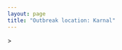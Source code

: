 ```yaml
---
layout: page
title: "Outbreak location: Karnal"
---
```

<div id="mapid">
<script src="https://buda-magenta.github.io/hazard_map/load_map.js"></script>
><script>
var marker_outbreak = L.marker([29.680327, 76.989625],{"autoPan": true}).addTo(map); marker_outbreak.bindTooltip("Karnal").openTooltip();

var circle_1 = L.circle([28.651718, 77.221939], {"pane": "markerPane", "color": "red", "fill": true, "fillOpacity": 0.2, "fillRule": "evenodd", "lineCap": "round", "lineJoin": "round", "opacity": 1.0, "radius": 312972, "stroke": true, "weight": 2}).addTo(map);
circle_1.bindTooltip("Delhi<br>rank: 1<br>hazard index: 0.078243")

var circle_2 = L.circle([30.733442, 76.779714], {"pane": "markerPane", "color": "red", "fill": true, "fillOpacity": 0.2, "fillRule": "evenodd", "lineCap": "round", "lineJoin": "round", "opacity": 1.0, "radius": 249768, "stroke": true, "weight": 2}).addTo(map);
circle_2.bindTooltip("Chandigarh<br>rank: 2<br>hazard index: 0.062442")

var circle_3 = L.circle([30.384367, 76.770421], {"pane": "markerPane", "color": "red", "fill": true, "fillOpacity": 0.2, "fillRule": "evenodd", "lineCap": "round", "lineJoin": "round", "opacity": 1.0, "radius": 209109, "stroke": true, "weight": 2}).addTo(map);
circle_3.bindTooltip("Ambala<br>rank: 3<br>hazard index: 0.052277")

var circle_4 = L.circle([30.909016, 75.851601], {"pane": "markerPane", "color": "red", "fill": true, "fillOpacity": 0.2, "fillRule": "evenodd", "lineCap": "round", "lineJoin": "round", "opacity": 1.0, "radius": 135873, "stroke": true, "weight": 2}).addTo(map);
circle_4.bindTooltip("Ludhiana<br>rank: 4<br>hazard index: 0.033968")

var circle_5 = L.circle([31.292011, 75.568058], {"pane": "markerPane", "color": "red", "fill": true, "fillOpacity": 0.2, "fillRule": "evenodd", "lineCap": "round", "lineJoin": "round", "opacity": 1.0, "radius": 54739, "stroke": true, "weight": 2}).addTo(map);
circle_5.bindTooltip("Jalandhar<br>rank: 5<br>hazard index: 0.013685")

var circle_6 = L.circle([31.634308, 74.873679], {"pane": "markerPane", "color": "red", "fill": true, "fillOpacity": 0.2, "fillRule": "evenodd", "lineCap": "round", "lineJoin": "round", "opacity": 1.0, "radius": 39005, "stroke": true, "weight": 2}).addTo(map);
circle_6.bindTooltip("Amritsar<br>rank: 6<br>hazard index: 0.009751")

var circle_7 = L.circle([30.179115, 75.047102], {"pane": "markerPane", "color": "red", "fill": true, "fillOpacity": 0.2, "fillRule": "evenodd", "lineCap": "round", "lineJoin": "round", "opacity": 1.0, "radius": 37031, "stroke": true, "weight": 2}).addTo(map);
circle_7.bindTooltip("Bathinda<br>rank: 7<br>hazard index: 0.009258")

var circle_8 = L.circle([28.402979, 77.310384], {"pane": "markerPane", "color": "red", "fill": true, "fillOpacity": 0.2, "fillRule": "evenodd", "lineCap": "round", "lineJoin": "round", "opacity": 1.0, "radius": 29486, "stroke": true, "weight": 2}).addTo(map);
circle_8.bindTooltip("Faridabad<br>rank: 8<br>hazard index: 0.007372")

var circle_9 = L.circle([30.209087, 76.339872], {"pane": "markerPane", "color": "red", "fill": true, "fillOpacity": 0.2, "fillRule": "evenodd", "lineCap": "round", "lineJoin": "round", "opacity": 1.0, "radius": 29433, "stroke": true, "weight": 2}).addTo(map);
circle_9.bindTooltip("Patiala<br>rank: 9<br>hazard index: 0.007358")

var circle_10 = L.circle([29.000653, 77.768229], {"pane": "markerPane", "color": "red", "fill": true, "fillOpacity": 0.2, "fillRule": "evenodd", "lineCap": "round", "lineJoin": "round", "opacity": 1.0, "radius": 27099, "stroke": true, "weight": 2}).addTo(map);
circle_10.bindTooltip("Meerut<br>rank: 10<br>hazard index: 0.006775")

var circle_11 = L.circle([29.988077, 77.508130], {"pane": "markerPane", "color": "red", "fill": true, "fillOpacity": 0.2, "fillRule": "evenodd", "lineCap": "round", "lineJoin": "round", "opacity": 1.0, "radius": 26527, "stroke": true, "weight": 2}).addTo(map);
circle_11.bindTooltip("Saharanpur<br>rank: 11<br>hazard index: 0.006632")

var circle_12 = L.circle([28.863842, 78.805778], {"pane": "markerPane", "color": "red", "fill": true, "fillOpacity": 0.2, "fillRule": "evenodd", "lineCap": "round", "lineJoin": "round", "opacity": 1.0, "radius": 18557, "stroke": true, "weight": 2}).addTo(map);
circle_12.bindTooltip("Moradabad<br>rank: 12<br>hazard index: 0.004639")

var circle_13 = L.circle([29.583333, 75.083333], {"pane": "markerPane", "color": "red", "fill": true, "fillOpacity": 0.2, "fillRule": "evenodd", "lineCap": "round", "lineJoin": "round", "opacity": 1.0, "radius": 18491, "stroke": true, "weight": 2}).addTo(map);
circle_13.bindTooltip("Sirsa<br>rank: 13<br>hazard index: 0.004623")

var circle_14 = L.circle([28.428262, 77.002700], {"pane": "markerPane", "color": "red", "fill": true, "fillOpacity": 0.2, "fillRule": "evenodd", "lineCap": "round", "lineJoin": "round", "opacity": 1.0, "radius": 18287, "stroke": true, "weight": 2}).addTo(map);
circle_14.bindTooltip("Gurgaon<br>rank: 14<br>hazard index: 0.004572")

var circle_15 = L.circle([31.104153, 77.170973], {"pane": "markerPane", "color": "red", "fill": true, "fillOpacity": 0.2, "fillRule": "evenodd", "lineCap": "round", "lineJoin": "round", "opacity": 1.0, "radius": 14434, "stroke": true, "weight": 2}).addTo(map);
circle_15.bindTooltip("Shimla<br>rank: 15<br>hazard index: 0.003609")

var circle_16 = L.circle([30.883006, 75.869732], {"pane": "markerPane", "color": "red", "fill": true, "fillOpacity": 0.2, "fillRule": "evenodd", "lineCap": "round", "lineJoin": "round", "opacity": 1.0, "radius": 13658, "stroke": true, "weight": 2}).addTo(map);
circle_16.bindTooltip("S.A.S. Nagar<br>rank: 16<br>hazard index: 0.003415")

var circle_17 = L.circle([28.570784, 77.327107], {"pane": "markerPane", "color": "red", "fill": true, "fillOpacity": 0.2, "fillRule": "evenodd", "lineCap": "round", "lineJoin": "round", "opacity": 1.0, "radius": 13298, "stroke": true, "weight": 2}).addTo(map);
circle_17.bindTooltip("Noida<br>rank: 17<br>hazard index: 0.003325")

var circle_18 = L.circle([30.370469, 75.504017], {"pane": "markerPane", "color": "red", "fill": true, "fillOpacity": 0.2, "fillRule": "evenodd", "lineCap": "round", "lineJoin": "round", "opacity": 1.0, "radius": 13218, "stroke": true, "weight": 2}).addTo(map);
circle_18.bindTooltip("Barnala<br>rank: 18<br>hazard index: 0.003305")

var circle_19 = L.circle([32.718561, 74.858092], {"pane": "markerPane", "color": "red", "fill": true, "fillOpacity": 0.2, "fillRule": "evenodd", "lineCap": "round", "lineJoin": "round", "opacity": 1.0, "radius": 12190, "stroke": true, "weight": 2}).addTo(map);
circle_19.bindTooltip("Jammu<br>rank: 19<br>hazard index: 0.003048")

var circle_20 = L.circle([30.325565, 78.043681], {"pane": "markerPane", "color": "red", "fill": true, "fillOpacity": 0.2, "fillRule": "evenodd", "lineCap": "round", "lineJoin": "round", "opacity": 1.0, "radius": 11974, "stroke": true, "weight": 2}).addTo(map);
circle_20.bindTooltip("Dehradun<br>rank: 20<br>hazard index: 0.002994")

var circle_21 = L.circle([28.733400, 77.298600], {"pane": "markerPane", "color": "red", "fill": true, "fillOpacity": 0.2, "fillRule": "evenodd", "lineCap": "round", "lineJoin": "round", "opacity": 1.0, "radius": 10605, "stroke": true, "weight": 2}).addTo(map);
circle_21.bindTooltip("Loni<br>rank: 21<br>hazard index: 0.002651")

var circle_22 = L.circle([28.901090, 76.580193], {"pane": "markerPane", "color": "red", "fill": true, "fillOpacity": 0.2, "fillRule": "evenodd", "lineCap": "round", "lineJoin": "round", "opacity": 1.0, "radius": 10426, "stroke": true, "weight": 2}).addTo(map);
circle_22.bindTooltip("Rohtak<br>rank: 22<br>hazard index: 0.002607")

var circle_23 = L.circle([29.391275, 76.977167], {"pane": "markerPane", "color": "red", "fill": true, "fillOpacity": 0.2, "fillRule": "evenodd", "lineCap": "round", "lineJoin": "round", "opacity": 1.0, "radius": 9630, "stroke": true, "weight": 2}).addTo(map);
circle_23.bindTooltip("Panipat<br>rank: 23<br>hazard index: 0.002408")

var circle_24 = L.circle([29.938447, 78.145298], {"pane": "markerPane", "color": "red", "fill": true, "fillOpacity": 0.2, "fillRule": "evenodd", "lineCap": "round", "lineJoin": "round", "opacity": 1.0, "radius": 9552, "stroke": true, "weight": 2}).addTo(map);
circle_24.bindTooltip("Haridwar<br>rank: 24<br>hazard index: 0.002388")

var circle_25 = L.circle([30.533129, 75.880760], {"pane": "markerPane", "color": "red", "fill": true, "fillOpacity": 0.2, "fillRule": "evenodd", "lineCap": "round", "lineJoin": "round", "opacity": 1.0, "radius": 9237, "stroke": true, "weight": 2}).addTo(map);
circle_25.bindTooltip("Malerkotla<br>rank: 25<br>hazard index: 0.002309")

var circle_26 = L.circle([29.168807, 75.746110], {"pane": "markerPane", "color": "red", "fill": true, "fillOpacity": 0.2, "fillRule": "evenodd", "lineCap": "round", "lineJoin": "round", "opacity": 1.0, "radius": 8211, "stroke": true, "weight": 2}).addTo(map);
circle_26.bindTooltip("Hisar<br>rank: 26<br>hazard index: 0.002053")

var circle_27 = L.circle([29.448006, 77.740685], {"pane": "markerPane", "color": "red", "fill": true, "fillOpacity": 0.2, "fillRule": "evenodd", "lineCap": "round", "lineJoin": "round", "opacity": 1.0, "radius": 8124, "stroke": true, "weight": 2}).addTo(map);
circle_27.bindTooltip("Muzaffarnagar<br>rank: 27<br>hazard index: 0.002031")

var circle_28 = L.circle([29.003314, 77.016732], {"pane": "markerPane", "color": "red", "fill": true, "fillOpacity": 0.2, "fillRule": "evenodd", "lineCap": "round", "lineJoin": "round", "opacity": 1.0, "radius": 7466, "stroke": true, "weight": 2}).addTo(map);
circle_28.bindTooltip("Sonipat<br>rank: 28<br>hazard index: 0.001867")

var circle_29 = L.circle([28.793170, 76.139128], {"pane": "markerPane", "color": "red", "fill": true, "fillOpacity": 0.2, "fillRule": "evenodd", "lineCap": "round", "lineJoin": "round", "opacity": 1.0, "radius": 6100, "stroke": true, "weight": 2}).addTo(map);
circle_29.bindTooltip("Bhiwani<br>rank: 29<br>hazard index: 0.001525")

var circle_30 = L.circle([26.460914, 80.321759], {"pane": "markerPane", "color": "red", "fill": true, "fillOpacity": 0.2, "fillRule": "evenodd", "lineCap": "round", "lineJoin": "round", "opacity": 1.0, "radius": 5963, "stroke": true, "weight": 2}).addTo(map);
circle_30.bindTooltip("Kanpur<br>rank: 30<br>hazard index: 0.001491")

var circle_31 = L.circle([30.283140, 74.522997], {"pane": "markerPane", "color": "red", "fill": true, "fillOpacity": 0.2, "fillRule": "evenodd", "lineCap": "round", "lineJoin": "round", "opacity": 1.0, "radius": 5683, "stroke": true, "weight": 2}).addTo(map);
circle_31.bindTooltip("Muktsar<br>rank: 31<br>hazard index: 0.001421")

var circle_32 = L.circle([28.740613, 77.835426], {"pane": "markerPane", "color": "red", "fill": true, "fillOpacity": 0.2, "fillRule": "evenodd", "lineCap": "round", "lineJoin": "round", "opacity": 1.0, "radius": 5561, "stroke": true, "weight": 2}).addTo(map);
circle_32.bindTooltip("Hapur<br>rank: 32<br>hazard index: 0.001390")

var circle_33 = L.circle([31.608574, 75.846442], {"pane": "markerPane", "color": "red", "fill": true, "fillOpacity": 0.2, "fillRule": "evenodd", "lineCap": "round", "lineJoin": "round", "opacity": 1.0, "radius": 5375, "stroke": true, "weight": 2}).addTo(map);
circle_33.bindTooltip("Hoshiarpur<br>rank: 33<br>hazard index: 0.001344")

var circle_34 = L.circle([19.075990, 72.877393], {"pane": "markerPane", "color": "red", "fill": true, "fillOpacity": 0.2, "fillRule": "evenodd", "lineCap": "round", "lineJoin": "round", "opacity": 1.0, "radius": 5373, "stroke": true, "weight": 2}).addTo(map);
circle_34.bindTooltip("Mumbai<br>rank: 34<br>hazard index: 0.001343")

var circle_35 = L.circle([30.129326, 77.245483], {"pane": "markerPane", "color": "red", "fill": true, "fillOpacity": 0.2, "fillRule": "evenodd", "lineCap": "round", "lineJoin": "round", "opacity": 1.0, "radius": 5213, "stroke": true, "weight": 2}).addTo(map);
circle_35.bindTooltip("Jagadhri<br>rank: 35<br>hazard index: 0.001303")

var circle_36 = L.circle([29.869350, 77.890212], {"pane": "markerPane", "color": "red", "fill": true, "fillOpacity": 0.2, "fillRule": "evenodd", "lineCap": "round", "lineJoin": "round", "opacity": 1.0, "radius": 4985, "stroke": true, "weight": 2}).addTo(map);
circle_36.bindTooltip("Roorkee<br>rank: 36<br>hazard index: 0.001246")

var circle_37 = L.circle([28.388861, 77.974798], {"pane": "markerPane", "color": "red", "fill": true, "fillOpacity": 0.2, "fillRule": "evenodd", "lineCap": "round", "lineJoin": "round", "opacity": 1.0, "radius": 4708, "stroke": true, "weight": 2}).addTo(map);
circle_37.bindTooltip("Bulandshahr<br>rank: 37<br>hazard index: 0.001177")

var circle_38 = L.circle([28.618753, 78.550874], {"pane": "markerPane", "color": "red", "fill": true, "fillOpacity": 0.2, "fillRule": "evenodd", "lineCap": "round", "lineJoin": "round", "opacity": 1.0, "radius": 4569, "stroke": true, "weight": 2}).addTo(map);
circle_38.bindTooltip("Sambhal<br>rank: 38<br>hazard index: 0.001142")

var circle_39 = L.circle([28.015929, 73.317137], {"pane": "markerPane", "color": "red", "fill": true, "fillOpacity": 0.2, "fillRule": "evenodd", "lineCap": "round", "lineJoin": "round", "opacity": 1.0, "radius": 4247, "stroke": true, "weight": 2}).addTo(map);
circle_39.bindTooltip("Bikaner<br>rank: 39<br>hazard index: 0.001062")

var circle_40 = L.circle([28.660965, 76.834676], {"pane": "markerPane", "color": "red", "fill": true, "fillOpacity": 0.2, "fillRule": "evenodd", "lineCap": "round", "lineJoin": "round", "opacity": 1.0, "radius": 4226, "stroke": true, "weight": 2}).addTo(map);
circle_40.bindTooltip("Bahadurgarh<br>rank: 40<br>hazard index: 0.001057")

var circle_41 = L.circle([28.753900, 77.399900], {"pane": "markerPane", "color": "red", "fill": true, "fillOpacity": 0.2, "fillRule": "evenodd", "lineCap": "round", "lineJoin": "round", "opacity": 1.0, "radius": 4158, "stroke": true, "weight": 2}).addTo(map);
circle_41.bindTooltip("Khora<br>rank: 41<br>hazard index: 0.001040")

var circle_42 = L.circle([28.923397, 78.488317], {"pane": "markerPane", "color": "red", "fill": true, "fillOpacity": 0.2, "fillRule": "evenodd", "lineCap": "round", "lineJoin": "round", "opacity": 1.0, "radius": 4104, "stroke": true, "weight": 2}).addTo(map);
circle_42.bindTooltip("Amroha<br>rank: 42<br>hazard index: 0.001026")

var circle_43 = L.circle([26.838100, 80.934600], {"pane": "markerPane", "color": "red", "fill": true, "fillOpacity": 0.2, "fillRule": "evenodd", "lineCap": "round", "lineJoin": "round", "opacity": 1.0, "radius": 4096, "stroke": true, "weight": 2}).addTo(map);
circle_43.bindTooltip("Lucknow<br>rank: 43<br>hazard index: 0.001024")

var circle_44 = L.circle([25.565691, 80.063489], {"pane": "markerPane", "color": "red", "fill": true, "fillOpacity": 0.2, "fillRule": "evenodd", "lineCap": "round", "lineJoin": "round", "opacity": 1.0, "radius": 3903, "stroke": true, "weight": 2}).addTo(map);
circle_44.bindTooltip("Khanna<br>rank: 44<br>hazard index: 0.000976")

var circle_45 = L.circle([29.301826, 76.338471], {"pane": "markerPane", "color": "red", "fill": true, "fillOpacity": 0.2, "fillRule": "evenodd", "lineCap": "round", "lineJoin": "round", "opacity": 1.0, "radius": 3575, "stroke": true, "weight": 2}).addTo(map);
circle_45.bindTooltip("Jind<br>rank: 45<br>hazard index: 0.000894")

var circle_46 = L.circle([29.993039, 76.829223], {"pane": "markerPane", "color": "red", "fill": true, "fillOpacity": 0.2, "fillRule": "evenodd", "lineCap": "round", "lineJoin": "round", "opacity": 1.0, "radius": 3526, "stroke": true, "weight": 2}).addTo(map);
circle_46.bindTooltip("Thanesar<br>rank: 46<br>hazard index: 0.000882")

var circle_47 = L.circle([30.783987, 75.160574], {"pane": "markerPane", "color": "red", "fill": true, "fillOpacity": 0.2, "fillRule": "evenodd", "lineCap": "round", "lineJoin": "round", "opacity": 1.0, "radius": 3501, "stroke": true, "weight": 2}).addTo(map);
circle_47.bindTooltip("Moga<br>rank: 47<br>hazard index: 0.000875")

var circle_48 = L.circle([28.195647, 76.616518], {"pane": "markerPane", "color": "red", "fill": true, "fillOpacity": 0.2, "fillRule": "evenodd", "lineCap": "round", "lineJoin": "round", "opacity": 1.0, "radius": 3359, "stroke": true, "weight": 2}).addTo(map);
circle_48.bindTooltip("Rewari<br>rank: 48<br>hazard index: 0.000840")

var circle_49 = L.circle([25.531031, 78.652689], {"pane": "markerPane", "color": "red", "fill": true, "fillOpacity": 0.2, "fillRule": "evenodd", "lineCap": "round", "lineJoin": "round", "opacity": 1.0, "radius": 3343, "stroke": true, "weight": 2}).addTo(map);
circle_49.bindTooltip("Jhansi<br>rank: 49<br>hazard index: 0.000836")

var circle_50 = L.circle([30.885100, 74.660141], {"pane": "markerPane", "color": "red", "fill": true, "fillOpacity": 0.2, "fillRule": "evenodd", "lineCap": "round", "lineJoin": "round", "opacity": 1.0, "radius": 3335, "stroke": true, "weight": 2}).addTo(map);
circle_50.bindTooltip("Firozpur<br>rank: 50<br>hazard index: 0.000834")

var circle_51 = L.circle([29.822821, 76.378310], {"pane": "markerPane", "color": "red", "fill": true, "fillOpacity": 0.2, "fillRule": "evenodd", "lineCap": "round", "lineJoin": "round", "opacity": 1.0, "radius": 3316, "stroke": true, "weight": 2}).addTo(map);
circle_51.bindTooltip("Kaithal<br>rank: 51<br>hazard index: 0.000829")

var circle_52 = L.circle([30.211200, 77.286390], {"pane": "markerPane", "color": "red", "fill": true, "fillOpacity": 0.2, "fillRule": "evenodd", "lineCap": "round", "lineJoin": "round", "opacity": 1.0, "radius": 3273, "stroke": true, "weight": 2}).addTo(map);
circle_52.bindTooltip("Yamunanagar<br>rank: 52<br>hazard index: 0.000818")

var circle_53 = L.circle([29.211757, 78.961731], {"pane": "markerPane", "color": "red", "fill": true, "fillOpacity": 0.2, "fillRule": "evenodd", "lineCap": "round", "lineJoin": "round", "opacity": 1.0, "radius": 3174, "stroke": true, "weight": 2}).addTo(map);
circle_53.bindTooltip("Kashipur<br>rank: 53<br>hazard index: 0.000794")

var circle_54 = L.circle([28.651718, 77.221939], {"pane": "markerPane", "color": "red", "fill": true, "fillOpacity": 0.2, "fillRule": "evenodd", "lineCap": "round", "lineJoin": "round", "opacity": 1.0, "radius": 3074, "stroke": true, "weight": 2}).addTo(map);
circle_54.bindTooltip("Dehri<br>rank: 54<br>hazard index: 0.000769")

var circle_55 = L.circle([28.176959, 77.373112], {"pane": "markerPane", "color": "red", "fill": true, "fillOpacity": 0.2, "fillRule": "evenodd", "lineCap": "round", "lineJoin": "round", "opacity": 1.0, "radius": 3019, "stroke": true, "weight": 2}).addTo(map);
circle_55.bindTooltip("Palwal<br>rank: 55<br>hazard index: 0.000755")

var circle_56 = L.circle([12.979120, 77.591300], {"pane": "markerPane", "color": "red", "fill": true, "fillOpacity": 0.2, "fillRule": "evenodd", "lineCap": "round", "lineJoin": "round", "opacity": 1.0, "radius": 2827, "stroke": true, "weight": 2}).addTo(map);
circle_56.bindTooltip("Bangalore<br>rank: 56<br>hazard index: 0.000707")

var circle_57 = L.circle([28.826162, 77.541656], {"pane": "markerPane", "color": "red", "fill": true, "fillOpacity": 0.2, "fillRule": "evenodd", "lineCap": "round", "lineJoin": "round", "opacity": 1.0, "radius": 2809, "stroke": true, "weight": 2}).addTo(map);
circle_57.bindTooltip("Modinagar<br>rank: 57<br>hazard index: 0.000702")

var circle_58 = L.circle([29.500882, 77.348383], {"pane": "markerPane", "color": "red", "fill": true, "fillOpacity": 0.2, "fillRule": "evenodd", "lineCap": "round", "lineJoin": "round", "opacity": 1.0, "radius": 2561, "stroke": true, "weight": 2}).addTo(map);
circle_58.bindTooltip("Shamli<br>rank: 58<br>hazard index: 0.000640")

var circle_59 = L.circle([26.915458, 75.818982], {"pane": "markerPane", "color": "red", "fill": true, "fillOpacity": 0.2, "fillRule": "evenodd", "lineCap": "round", "lineJoin": "round", "opacity": 1.0, "radius": 2552, "stroke": true, "weight": 2}).addTo(map);
circle_59.bindTooltip("Jaipur<br>rank: 59<br>hazard index: 0.000638")

var circle_60 = L.circle([28.205907, 77.875714], {"pane": "markerPane", "color": "red", "fill": true, "fillOpacity": 0.2, "fillRule": "evenodd", "lineCap": "round", "lineJoin": "round", "opacity": 1.0, "radius": 2549, "stroke": true, "weight": 2}).addTo(map);
circle_60.bindTooltip("Khurja<br>rank: 60<br>hazard index: 0.000637")

var circle_61 = L.circle([29.154148, 77.305954], {"pane": "markerPane", "color": "red", "fill": true, "fillOpacity": 0.2, "fillRule": "evenodd", "lineCap": "round", "lineJoin": "round", "opacity": 1.0, "radius": 2401, "stroke": true, "weight": 2}).addTo(map);
circle_61.bindTooltip("Baraut<br>rank: 61<br>hazard index: 0.000600")

var circle_62 = L.circle([22.541418, 88.357691], {"pane": "markerPane", "color": "red", "fill": true, "fillOpacity": 0.2, "fillRule": "evenodd", "lineCap": "round", "lineJoin": "round", "opacity": 1.0, "radius": 2385, "stroke": true, "weight": 2}).addTo(map);
circle_62.bindTooltip("Kolkata<br>rank: 62<br>hazard index: 0.000596")

var circle_63 = L.circle([30.145054, 74.195660], {"pane": "markerPane", "color": "red", "fill": true, "fillOpacity": 0.2, "fillRule": "evenodd", "lineCap": "round", "lineJoin": "round", "opacity": 1.0, "radius": 2231, "stroke": true, "weight": 2}).addTo(map);
circle_63.bindTooltip("Abohar<br>rank: 63<br>hazard index: 0.000558")

var circle_64 = L.circle([25.609324, 85.123525], {"pane": "markerPane", "color": "red", "fill": true, "fillOpacity": 0.2, "fillRule": "evenodd", "lineCap": "round", "lineJoin": "round", "opacity": 1.0, "radius": 2031, "stroke": true, "weight": 2}).addTo(map);
circle_64.bindTooltip("Patna<br>rank: 64<br>hazard index: 0.000508")

var circle_65 = L.circle([23.021624, 72.579707], {"pane": "markerPane", "color": "red", "fill": true, "fillOpacity": 0.2, "fillRule": "evenodd", "lineCap": "round", "lineJoin": "round", "opacity": 1.0, "radius": 2030, "stroke": true, "weight": 2}).addTo(map);
circle_65.bindTooltip("Ahmedabad<br>rank: 65<br>hazard index: 0.000508")

var circle_66 = L.circle([27.175255, 78.009816], {"pane": "markerPane", "color": "red", "fill": true, "fillOpacity": 0.2, "fillRule": "evenodd", "lineCap": "round", "lineJoin": "round", "opacity": 1.0, "radius": 1979, "stroke": true, "weight": 2}).addTo(map);
circle_66.bindTooltip("Agra<br>rank: 66<br>hazard index: 0.000495")

var circle_67 = L.circle([17.388786, 78.461065], {"pane": "markerPane", "color": "red", "fill": true, "fillOpacity": 0.2, "fillRule": "evenodd", "lineCap": "round", "lineJoin": "round", "opacity": 1.0, "radius": 1978, "stroke": true, "weight": 2}).addTo(map);
circle_67.bindTooltip("Hyderabad<br>rank: 67<br>hazard index: 0.000495")

var circle_68 = L.circle([27.876990, 78.137290], {"pane": "markerPane", "color": "red", "fill": true, "fillOpacity": 0.2, "fillRule": "evenodd", "lineCap": "round", "lineJoin": "round", "opacity": 1.0, "radius": 1811, "stroke": true, "weight": 2}).addTo(map);
circle_68.bindTooltip("Aligarh<br>rank: 68<br>hazard index: 0.000453")

var circle_69 = L.circle([32.301710, 75.658642], {"pane": "markerPane", "color": "red", "fill": true, "fillOpacity": 0.2, "fillRule": "evenodd", "lineCap": "round", "lineJoin": "round", "opacity": 1.0, "radius": 1763, "stroke": true, "weight": 2}).addTo(map);
circle_69.bindTooltip("Pathankot<br>rank: 69<br>hazard index: 0.000441")

var circle_70 = L.circle([13.083694, 80.270186], {"pane": "markerPane", "color": "red", "fill": true, "fillOpacity": 0.2, "fillRule": "evenodd", "lineCap": "round", "lineJoin": "round", "opacity": 1.0, "radius": 1724, "stroke": true, "weight": 2}).addTo(map);
circle_70.bindTooltip("Chennai<br>rank: 70<br>hazard index: 0.000431")

var circle_71 = L.circle([18.521428, 73.854454], {"pane": "markerPane", "color": "red", "fill": true, "fillOpacity": 0.2, "fillRule": "evenodd", "lineCap": "round", "lineJoin": "round", "opacity": 1.0, "radius": 1682, "stroke": true, "weight": 2}).addTo(map);
circle_71.bindTooltip("Pune<br>rank: 71<br>hazard index: 0.000421")

var circle_72 = L.circle([29.367200, 74.298364], {"pane": "markerPane", "color": "red", "fill": true, "fillOpacity": 0.2, "fillRule": "evenodd", "lineCap": "round", "lineJoin": "round", "opacity": 1.0, "radius": 1559, "stroke": true, "weight": 2}).addTo(map);
circle_72.bindTooltip("Hanumangarh<br>rank: 72<br>hazard index: 0.000390")

var circle_73 = L.circle([25.438130, 81.833800], {"pane": "markerPane", "color": "red", "fill": true, "fillOpacity": 0.2, "fillRule": "evenodd", "lineCap": "round", "lineJoin": "round", "opacity": 1.0, "radius": 1444, "stroke": true, "weight": 2}).addTo(map);
circle_73.bindTooltip("Allahabad<br>rank: 73<br>hazard index: 0.000361")

var circle_74 = L.circle([25.603508, 83.507454], {"pane": "markerPane", "color": "red", "fill": true, "fillOpacity": 0.2, "fillRule": "evenodd", "lineCap": "round", "lineJoin": "round", "opacity": 1.0, "radius": 1289, "stroke": true, "weight": 2}).addTo(map);
circle_74.bindTooltip("Ghazipur<br>rank: 74<br>hazard index: 0.000322")

var circle_75 = L.circle([31.385241, 75.305523], {"pane": "markerPane", "color": "red", "fill": true, "fillOpacity": 0.2, "fillRule": "evenodd", "lineCap": "round", "lineJoin": "round", "opacity": 1.0, "radius": 1277, "stroke": true, "weight": 2}).addTo(map);
circle_75.bindTooltip("Kapurthala<br>rank: 75<br>hazard index: 0.000319")

var circle_76 = L.circle([31.819302, 75.199994], {"pane": "markerPane", "color": "red", "fill": true, "fillOpacity": 0.2, "fillRule": "evenodd", "lineCap": "round", "lineJoin": "round", "opacity": 1.0, "radius": 1151, "stroke": true, "weight": 2}).addTo(map);
circle_76.bindTooltip("Batala<br>rank: 76<br>hazard index: 0.000288")

var circle_77 = L.circle([25.335649, 83.007629], {"pane": "markerPane", "color": "red", "fill": true, "fillOpacity": 0.2, "fillRule": "evenodd", "lineCap": "round", "lineJoin": "round", "opacity": 1.0, "radius": 1047, "stroke": true, "weight": 2}).addTo(map);
circle_77.bindTooltip("Varanasi<br>rank: 77<br>hazard index: 0.000262")

var circle_78 = L.circle([28.457876, 79.405571], {"pane": "markerPane", "color": "red", "fill": true, "fillOpacity": 0.2, "fillRule": "evenodd", "lineCap": "round", "lineJoin": "round", "opacity": 1.0, "radius": 1010, "stroke": true, "weight": 2}).addTo(map);
circle_78.bindTooltip("Bareilly<br>rank: 78<br>hazard index: 0.000253")

var circle_79 = L.circle([15.398403, 73.812918], {"pane": "markerPane", "color": "red", "fill": true, "fillOpacity": 0.2, "fillRule": "evenodd", "lineCap": "round", "lineJoin": "round", "opacity": 1.0, "radius": 1003, "stroke": true, "weight": 2}).addTo(map);
circle_79.bindTooltip("Vasco Da Gama<br>rank: 79<br>hazard index: 0.000251")

var circle_80 = L.circle([26.180598, 91.753943], {"pane": "markerPane", "color": "red", "fill": true, "fillOpacity": 0.2, "fillRule": "evenodd", "lineCap": "round", "lineJoin": "round", "opacity": 1.0, "radius": 985, "stroke": true, "weight": 2}).addTo(map);
circle_80.bindTooltip("Guwahati<br>rank: 80<br>hazard index: 0.000246")

var circle_81 = L.circle([26.296772, 73.035143], {"pane": "markerPane", "color": "red", "fill": true, "fillOpacity": 0.2, "fillRule": "evenodd", "lineCap": "round", "lineJoin": "round", "opacity": 1.0, "radius": 896, "stroke": true, "weight": 2}).addTo(map);
circle_81.bindTooltip("Jodhpur<br>rank: 81<br>hazard index: 0.000224")

var circle_82 = L.circle([34.074744, 74.820444], {"pane": "markerPane", "color": "red", "fill": true, "fillOpacity": 0.2, "fillRule": "evenodd", "lineCap": "round", "lineJoin": "round", "opacity": 1.0, "radius": 879, "stroke": true, "weight": 2}).addTo(map);
circle_82.bindTooltip("Srinagar<br>rank: 82<br>hazard index: 0.000220")

var circle_83 = L.circle([23.258486, 77.401989], {"pane": "markerPane", "color": "red", "fill": true, "fillOpacity": 0.2, "fillRule": "evenodd", "lineCap": "round", "lineJoin": "round", "opacity": 1.0, "radius": 872, "stroke": true, "weight": 2}).addTo(map);
circle_83.bindTooltip("Bhopal<br>rank: 83<br>hazard index: 0.000218")

var circle_84 = L.circle([28.794068, 79.185930], {"pane": "markerPane", "color": "red", "fill": true, "fillOpacity": 0.2, "fillRule": "evenodd", "lineCap": "round", "lineJoin": "round", "opacity": 1.0, "radius": 827, "stroke": true, "weight": 2}).addTo(map);
circle_84.bindTooltip("Rampur<br>rank: 84<br>hazard index: 0.000207")

var circle_85 = L.circle([21.149813, 79.082056], {"pane": "markerPane", "color": "red", "fill": true, "fillOpacity": 0.2, "fillRule": "evenodd", "lineCap": "round", "lineJoin": "round", "opacity": 1.0, "radius": 818, "stroke": true, "weight": 2}).addTo(map);
circle_85.bindTooltip("Nagpur<br>rank: 85<br>hazard index: 0.000205")

var circle_86 = L.circle([27.177366, 78.389912], {"pane": "markerPane", "color": "red", "fill": true, "fillOpacity": 0.2, "fillRule": "evenodd", "lineCap": "round", "lineJoin": "round", "opacity": 1.0, "radius": 811, "stroke": true, "weight": 2}).addTo(map);
circle_86.bindTooltip("Firozabad<br>rank: 86<br>hazard index: 0.000203")

var circle_87 = L.circle([20.266777, 85.843559], {"pane": "markerPane", "color": "red", "fill": true, "fillOpacity": 0.2, "fillRule": "evenodd", "lineCap": "round", "lineJoin": "round", "opacity": 1.0, "radius": 796, "stroke": true, "weight": 2}).addTo(map);
circle_87.bindTooltip("Bhubaneswar<br>rank: 87<br>hazard index: 0.000199")

var circle_88 = L.circle([28.206144, 74.691907], {"pane": "markerPane", "color": "red", "fill": true, "fillOpacity": 0.2, "fillRule": "evenodd", "lineCap": "round", "lineJoin": "round", "opacity": 1.0, "radius": 785, "stroke": true, "weight": 2}).addTo(map);
circle_88.bindTooltip("Churu<br>rank: 88<br>hazard index: 0.000196")

var circle_89 = L.circle([27.633333, 77.583333], {"pane": "markerPane", "color": "red", "fill": true, "fillOpacity": 0.2, "fillRule": "evenodd", "lineCap": "round", "lineJoin": "round", "opacity": 1.0, "radius": 759, "stroke": true, "weight": 2}).addTo(map);
circle_89.bindTooltip("Mathura<br>rank: 89<br>hazard index: 0.000190")

var circle_90 = L.circle([23.370035, 85.325013], {"pane": "markerPane", "color": "red", "fill": true, "fillOpacity": 0.2, "fillRule": "evenodd", "lineCap": "round", "lineJoin": "round", "opacity": 1.0, "radius": 725, "stroke": true, "weight": 2}).addTo(map);
circle_90.bindTooltip("Ranchi<br>rank: 90<br>hazard index: 0.000181")

var circle_91 = L.circle([23.749721, 91.876635], {"pane": "markerPane", "color": "red", "fill": true, "fillOpacity": 0.2, "fillRule": "evenodd", "lineCap": "round", "lineJoin": "round", "opacity": 1.0, "radius": 694, "stroke": true, "weight": 2}).addTo(map);
circle_91.bindTooltip("Ganganagar<br>rank: 91<br>hazard index: 0.000174")

var circle_92 = L.circle([26.698885, 88.320030], {"pane": "markerPane", "color": "red", "fill": true, "fillOpacity": 0.2, "fillRule": "evenodd", "lineCap": "round", "lineJoin": "round", "opacity": 1.0, "radius": 639, "stroke": true, "weight": 2}).addTo(map);
circle_92.bindTooltip("Bagdogra<br>rank: 92<br>hazard index: 0.000160")

var circle_93 = L.circle([22.720362, 75.868200], {"pane": "markerPane", "color": "red", "fill": true, "fillOpacity": 0.2, "fillRule": "evenodd", "lineCap": "round", "lineJoin": "round", "opacity": 1.0, "radius": 604, "stroke": true, "weight": 2}).addTo(map);
circle_93.bindTooltip("Indore<br>rank: 93<br>hazard index: 0.000151")

var circle_94 = L.circle([21.170200, 72.831100], {"pane": "markerPane", "color": "red", "fill": true, "fillOpacity": 0.2, "fillRule": "evenodd", "lineCap": "round", "lineJoin": "round", "opacity": 1.0, "radius": 604, "stroke": true, "weight": 2}).addTo(map);
circle_94.bindTooltip("Surat<br>rank: 94<br>hazard index: 0.000151")

var circle_95 = L.circle([26.203725, 78.157363], {"pane": "markerPane", "color": "red", "fill": true, "fillOpacity": 0.2, "fillRule": "evenodd", "lineCap": "round", "lineJoin": "round", "opacity": 1.0, "radius": 538, "stroke": true, "weight": 2}).addTo(map);
circle_95.bindTooltip("Gwalior<br>rank: 95<br>hazard index: 0.000135")

var circle_96 = L.circle([9.931308, 76.267414], {"pane": "markerPane", "color": "red", "fill": true, "fillOpacity": 0.2, "fillRule": "evenodd", "lineCap": "round", "lineJoin": "round", "opacity": 1.0, "radius": 522, "stroke": true, "weight": 2}).addTo(map);
circle_96.bindTooltip("Kochi<br>rank: 96<br>hazard index: 0.000131")

var circle_97 = L.circle([24.796436, 85.007956], {"pane": "markerPane", "color": "red", "fill": true, "fillOpacity": 0.2, "fillRule": "evenodd", "lineCap": "round", "lineJoin": "round", "opacity": 1.0, "radius": 520, "stroke": true, "weight": 2}).addTo(map);
circle_97.bindTooltip("Gaya<br>rank: 97<br>hazard index: 0.000130")

var circle_98 = L.circle([27.639077, 76.614452], {"pane": "markerPane", "color": "red", "fill": true, "fillOpacity": 0.2, "fillRule": "evenodd", "lineCap": "round", "lineJoin": "round", "opacity": 1.0, "radius": 501, "stroke": true, "weight": 2}).addTo(map);
circle_98.bindTooltip("Alwar<br>rank: 98<br>hazard index: 0.000125")

var circle_99 = L.circle([25.196826, 76.000893], {"pane": "markerPane", "color": "red", "fill": true, "fillOpacity": 0.2, "fillRule": "evenodd", "lineCap": "round", "lineJoin": "round", "opacity": 1.0, "radius": 481, "stroke": true, "weight": 2}).addTo(map);
circle_99.bindTooltip("Kota<br>rank: 99<br>hazard index: 0.000120")

var circle_100 = L.circle([21.237947, 81.633683], {"pane": "markerPane", "color": "red", "fill": true, "fillOpacity": 0.2, "fillRule": "evenodd", "lineCap": "round", "lineJoin": "round", "opacity": 1.0, "radius": 455, "stroke": true, "weight": 2}).addTo(map);
circle_100.bindTooltip("Raipur<br>rank: 100<br>hazard index: 0.000114")
</script>
</div>